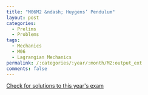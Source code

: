 ```yaml
---
title: "M06M2 &ndash; Huygens’ Pendulum"
layout: post
categories:
  - Prelims
  - Problems
tags:
  - Mechanics
  - M06
  - Lagrangian Mechanics
permalink: /:categories/:year/:month/M2:output_ext
comments: false
---
```

<object data="2006M2M.pdf" type="application/pdf" width="100%" height="500"></object>
<div class="message"><a href='https://princetonprelim.com/prelim/17/'>Check for solutions to this year's exam</a></div>